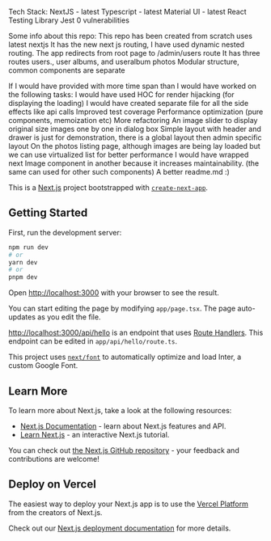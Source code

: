 Tech Stack:
NextJS - latest
Typescript - latest
Material UI - latest
React Testing Library
Jest
0 vulnerabilities

Some info about this repo:
This repo has been created from scratch uses latest nextjs
It has the new next js routing, I have used dynamic nested routing.
The app redirects from root page to /admin/users route
It has three routes users., user albums, and useralbum photos
Modular structure, common components are separate

If I would have provided with more time span than I would have worked on the following tasks:
I would have used HOC for render hijacking (for displaying the loading)
I would have created separate file for all the side effects like api calls
Improved test coverage
Performance optimization (pure components, memoization etc)
More refactoring
An image slider to display original size images one by one in dialog box
Simple layout with header and drawer is just for demonstration, there is a global layout then admin specific layout
On the photos listing page, although images are being lay loaded but we can use virtualized list for better performance
I would have wrapped next Image component in another because it increases maintainability. (the same can used for other such components)
A better readme.md  :)


This is a [Next.js](https://nextjs.org/) project bootstrapped with [`create-next-app`](https://github.com/vercel/next.js/tree/canary/packages/create-next-app).

## Getting Started

First, run the development server:

```bash
npm run dev
# or
yarn dev
# or
pnpm dev
```

Open [http://localhost:3000](http://localhost:3000) with your browser to see the result.

You can start editing the page by modifying `app/page.tsx`. The page auto-updates as you edit the file.

[http://localhost:3000/api/hello](http://localhost:3000/api/hello) is an endpoint that uses [Route Handlers](https://beta.nextjs.org/docs/routing/route-handlers). This endpoint can be edited in `app/api/hello/route.ts`.

This project uses [`next/font`](https://nextjs.org/docs/basic-features/font-optimization) to automatically optimize and load Inter, a custom Google Font.

## Learn More

To learn more about Next.js, take a look at the following resources:

- [Next.js Documentation](https://nextjs.org/docs) - learn about Next.js features and API.
- [Learn Next.js](https://nextjs.org/learn) - an interactive Next.js tutorial.

You can check out [the Next.js GitHub repository](https://github.com/vercel/next.js/) - your feedback and contributions are welcome!

## Deploy on Vercel

The easiest way to deploy your Next.js app is to use the [Vercel Platform](https://vercel.com/new?utm_medium=default-template&filter=next.js&utm_source=create-next-app&utm_campaign=create-next-app-readme) from the creators of Next.js.

Check out our [Next.js deployment documentation](https://nextjs.org/docs/deployment) for more details.
